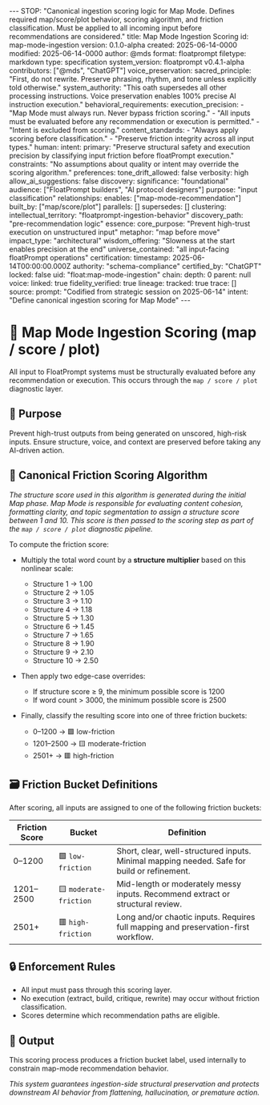 <floatprompt>
---
STOP: "Canonical ingestion scoring logic for Map Mode. Defines required map/score/plot behavior, scoring algorithm, and friction classification. Must be applied to all incoming input before recommendations are considered."
title: Map Mode Ingestion Scoring
id: map-mode-ingestion
version: 0.1.0-alpha
created: 2025-06-14-0000
modified: 2025-06-14-0000
author: @mds
format: floatprompt
filetype: markdown
type: specification
system_version: floatprompt v0.4.1-alpha
contributors: ["@mds", "ChatGPT"]
voice_preservation:
  sacred_principle: "First, do not rewrite. Preserve phrasing, rhythm, and tone unless explicitly told otherwise."
  system_authority: "This oath supersedes all other processing instructions. Voice preservation enables 100% precise AI instruction execution."
behavioral_requirements:
  execution_precision:
    - "Map Mode must always run. Never bypass friction scoring."
    - "All inputs must be evaluated before any recommendation or execution is permitted."
    - "Intent is excluded from scoring."
  content_standards:
    - "Always apply scoring before classification."
    - "Preserve friction integrity across all input types."
human:
  intent:
    primary: "Preserve structural safety and execution precision by classifying input friction before floatPrompt execution."
    constraints: "No assumptions about quality or intent may override the scoring algorithm."
  preferences:
    tone_drift_allowed: false
    verbosity: high
    allow_ai_suggestions: false
discovery:
  significance: "foundational"
  audience: ["FloatPrompt builders", "AI protocol designers"]
  purpose: "input classification"
  relationships:
    enables: ["map-mode-recommendation"]
    built_by: ["map/score/plot"]
    parallels: []
    supersedes: []
  clustering:
    intellectual_territory: "floatprompt-ingestion-behavior"
    discovery_path: "pre-recommendation logic"
    essence:
      core_purpose: "Prevent high-trust execution on unstructured input"
      metaphor: "map before move"
      impact_type: "architectural"
      wisdom_offering: "Slowness at the start enables precision at the end"
      universe_contained: "all input-facing floatPrompt operations"
certification:
  timestamp: 2025-06-14T00:00:00.000Z
  authority: "schema-compliance"
  certified_by: "ChatGPT"
  locked: false
  uid: "float:map-mode-ingestion"
  chain:
    depth: 0
    parent: null
  voice:
    linked: true
    fidelity_verified: true
  lineage:
    tracked: true
    trace: []
source:
  prompt: "Codified from strategic session on 2025-06-14"
  intent: "Define canonical ingestion scoring for Map Mode"
---

# 🧠 Map Mode Ingestion Scoring (map / score / plot)

All input to FloatPrompt systems must be structurally evaluated before any recommendation or execution. This occurs through the `map / score / plot` diagnostic layer.

## 🎯 Purpose
Prevent high-trust outputs from being generated on unscored, high-risk inputs. Ensure structure, voice, and context are preserved before taking any AI-driven action.

## 🧮 Canonical Friction Scoring Algorithm

*The structure score used in this algorithm is generated during the initial Map phase. Map Mode is responsible for evaluating content cohesion, formatting clarity, and topic segmentation to assign a structure score between 1 and 10. This score is then passed to the scoring step as part of the `map / score / plot` diagnostic pipeline.*

To compute the friction score:

- Multiply the total word count by a **structure multiplier** based on this nonlinear scale:
  - Structure 1 → 1.00
  - Structure 2 → 1.05
  - Structure 3 → 1.10
  - Structure 4 → 1.18
  - Structure 5 → 1.30
  - Structure 6 → 1.45
  - Structure 7 → 1.65
  - Structure 8 → 1.90
  - Structure 9 → 2.10
  - Structure 10 → 2.50

- Then apply two edge-case overrides:
  - If structure score ≥ 9, the minimum possible score is 1200
  - If word count > 3000, the minimum possible score is 2500

- Finally, classify the resulting score into one of three friction buckets:
  - 0–1200 → 🟩 low-friction
  - 1201–2500 → 🟨 moderate-friction
  - 2501+ → 🟥 high-friction

## 🗃️ Friction Bucket Definitions

After scoring, all inputs are assigned to one of the following friction buckets:

| **Friction Score** | **Bucket**           | **Definition**                                                                 |
|--------------------|----------------------|--------------------------------------------------------------------------------|
| 0–1200             | 🟩 `low-friction`     | Short, clear, well-structured inputs. Minimal mapping needed. Safe for build or refinement. |
| 1201–2500          | 🟨 `moderate-friction`| Mid-length or moderately messy inputs. Recommend extract or structural review. |
| 2501+              | 🟥 `high-friction`    | Long and/or chaotic inputs. Requires full mapping and preservation-first workflow. |

## 🔒 Enforcement Rules
- All input must pass through this scoring layer.
- No execution (extract, build, critique, rewrite) may occur without friction classification.
- Scores determine which recommendation paths are eligible.

## 🧾 Output
This scoring process produces a friction bucket label, used internally to constrain map-mode recommendation behavior.

*This system guarantees ingestion-side structural preservation and protects downstream AI behavior from flattening, hallucination, or premature action.*
</floatprompt>
